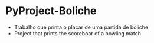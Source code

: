 # PyProject-Boliche
- Trabalho que printa o placar de uma partida de boliche
- Project that prints the scoreboar of a bowling match
